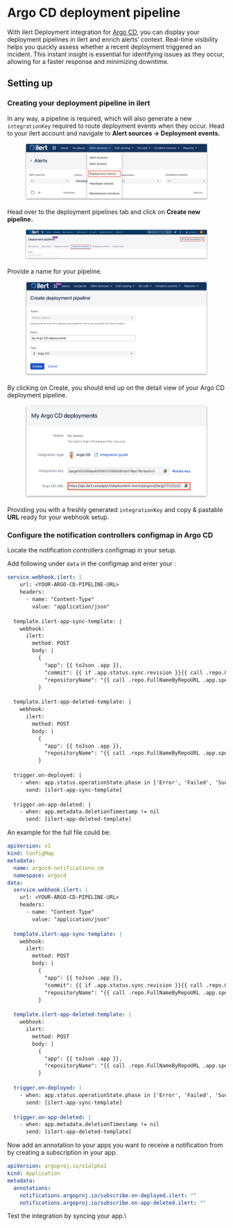 # Argo CD deployment pipeline

With ilert Deployment integration for [Argo CD](https://argoproj.github.io/), you can display your deployment pipelines in ilert and enrich alerts’ context. Real-time visibility helps you quickly assess whether a recent deployment triggered an incident. This instant insight is essential for identifying issues as they occur, allowing for a faster response and minimizing downtime.

## Setting up

### Creating your deployment pipeline in ilert

In any way, a pipeline is required, which will also generate a new `integrationKey` required to route deployment events when they occur. Head to your ilert account and navigate to **Alert sources -> Deployment events.**

<figure><img src="../../.gitbook/assets/image.png" alt=""><figcaption></figcaption></figure>

Head over to the deployment pipelines tab and click on **Create new pipeline.**

<figure><img src="../../.gitbook/assets/image (1).png" alt=""><figcaption></figcaption></figure>

Provide a name for your pipeline.

<figure><img src="../../.gitbook/assets/1.png" alt=""><figcaption></figcaption></figure>

By clicking on Create, you should end up on the detail view of your Argo CD deployment pipeline.

<figure><img src="../../.gitbook/assets/2.png" alt=""><figcaption></figcaption></figure>

Providing you with a freshly generated `integrationKey` and copy & pastable **URL** ready for your webhook setup.

### Configure the notification controllers configmap in Argo CD

Locate the notification controllers configmap in your setup.

Add following under `data` in the configmap and enter your :

```yaml
service.webhook.ilert: |
    url: <YOUR-ARGO-CD-PIPELINE-URL>
    headers:
      - name: "Content-Type"
        value: "application/json"

  template.ilert-app-sync-template: |
    webhook:
      ilert:
        method: POST
        body: |
          { 
            "app": {{ toJson .app }},
            "commit": {{ if .app.status.sync.revision }}{{ call .repo.GetCommitMetadata .app.status.sync.revision | toJson }}{{ else }}null{{ end }},
            "repositoryName": "{{ call .repo.FullNameByRepoURL .app.spec.source.repoURL }}"
          }

  template.ilert-app-deleted-template: |
    webhook:
      ilert:
        method: POST
        body: |
          { 
            "app": {{ toJson .app }},
            "repositoryName": "{{ call .repo.FullNameByRepoURL .app.spec.source.repoURL }}"
          }

  trigger.on-deployed: |
    - when: app.status.operationState.phase in ['Error', 'Failed', 'Succeeded']
      send: [ilert-app-sync-template]

  trigger.on-app-deleted: |
    - when: app.metadata.deletionTimestamp != nil
      send: [ilert-app-deleted-template]
```



An example for the full file could be:

```yaml
apiVersion: v1
kind: ConfigMap
metadata:
  name: argocd-notifications-cm
  namespace: argocd
data:
  service.webhook.ilert: |
    url: <YOUR-ARGO-CD-PIPELINE-URL>
    headers:
      - name: "Content-Type"
        value: "application/json"

  template.ilert-app-sync-template: |
    webhook:
      ilert:
        method: POST
        body: |
          { 
            "app": {{ toJson .app }},
            "commit": {{ if .app.status.sync.revision }}{{ call .repo.GetCommitMetadata .app.status.sync.revision | toJson }}{{ else }}null{{ end }},
            "repositoryName": "{{ call .repo.FullNameByRepoURL .app.spec.source.repoURL }}"
          }

  template.ilert-app-deleted-template: |
    webhook:
      ilert:
        method: POST
        body: |
          { 
            "app": {{ toJson .app }},
            "repositoryName": "{{ call .repo.FullNameByRepoURL .app.spec.source.repoURL }}"
          }

  trigger.on-deployed: |
    - when: app.status.operationState.phase in ['Error', 'Failed', 'Succeeded']
      send: [ilert-app-sync-template]

  trigger.on-app-deleted: |
    - when: app.metadata.deletionTimestamp != nil
      send: [ilert-app-deleted-template]
```

Now add an annotation to your apps you want to receive a notification from by creating a subscription in your app.

```yaml
apiVersion: argoproj.io/v1alpha1
kind: Application
metadata:
  annotations:
    notifications.argoproj.io/subscribe.on-deployed.ilert: ""
    notifications.argoproj.io/subscribe.on-app-deleted.ilert: ""
```

Test the integration by syncing your app.\

